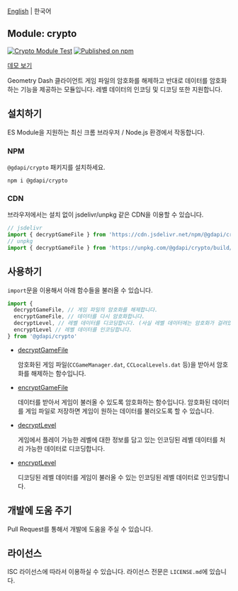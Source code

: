 [English](README.md) | 한국어

## Module: crypto
[![Crypto Module Test](https://github.com/GDAPI/GDAPI/actions/workflows/crypto-test.yaml/badge.svg)](https://github.com/GDAPI/GDAPI/actions/workflows/crypto-test.yaml)
[![Published on npm](https://img.shields.io/npm/v/@gdapi/plist.svg)](https://www.npmjs.com/package/@gdapi/plist)

[데모 보기](https://stackblitz.com/edit/gdapi-crypto-demo?file=index.js)

Geometry Dash 클라이언트 게임 파일의 암호화를 해제하고 반대로 데이터를 암호화하는 기능을 제공하는 모듈입니다. 레벨 데이터의 인코딩 및 디코딩 또한 지원합니다.

## 설치하기

ES Module을 지원하는 최신 크롬 브라우저 / Node.js 환경에서 작동합니다.

### NPM
`@gdapi/crypto` 패키지를 설치하세요.

```
npm i @gdapi/crypto
```

### CDN
브라우저에서는 설치 없이 jsdelivr/unpkg 같은 CDN을 이용할 수 있습니다.
```js
// jsdelivr
import { decryptGameFile } from 'https://cdn.jsdelivr.net/npm/@gdapi/crypto/build/index.min.js'
// unpkg
import { decryptGameFile } from 'https://unpkg.com/@gdapi/crypto/build/index.min.js'
```


## 사용하기

`import`문을 이용해서 아래 함수들을 불러올 수 있습니다.
```js
import {
  decryptGameFile, // 게임 파일의 암호화를 해제합니다.
  encryptGameFile, // 데이터를 다시 암호화합니다.
  decryptLevel, // 레벨 데이터를 디코딩합니다. (사실 레벨 데이터에는 암호화가 걸려있지 않아요)
  encryptLevel // 레벨 데이터를 인코딩합니다.
} from '@gdapi/crypto'
```

- [decryptGameFile](doc/ko/decryptGameFile.md)

  암호화된 게임 파일(`CCGameManager.dat`, `CCLocalLevels.dat` 등)을 받아서 암호화를 해제하는 함수입니다.

- [encryptGameFile](doc/ko/encryptGameFile.md)

  데이터를 받아서 게임이 불러올 수 있도록 암호화하는 함수입니다. 암호화된 데이터를 게임 파일로 저장하면 게임이 원하는 데이터를 불러오도록 할 수 있습니다.

- [decryptLevel](doc/ko/decryptLevel.md)

  게임에서 플레이 가능한 레벨에 대한 정보를 담고 있는 인코딩된 레벨 데이터를 처리 가능한 데이터로 디코딩합니다.

- [encryptLevel](doc/ko/encryptLevel.md)

  디코딩된 레벨 데이터를 게임이 불러올 수 있는 인코딩된 레벨 데이터로 인코딩합니다.

## 개발에 도움 주기

Pull Request를 통해서 개발에 도움을 주실 수 있습니다.

## 라이선스

ISC 라이선스에 따라서 이용하실 수 있습니다. 라이선스 전문은 `LICENSE.md`에 있습니다.
